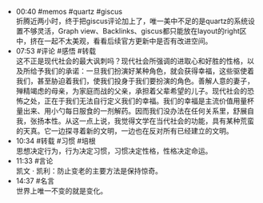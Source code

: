 - 00:40 #memos #quartz #giscus<br>折腾近两小时，终于把giscus评论加上了，唯一美中不足的是quartz的系统设置不够灵活，Graph view、Backlinks、giscus都只能放在layout的right区中，挤在一起不太美观，看看后续官方更新中是否有改进空间。
- 07:53 #评论 #感悟 #转载<br>这不正是现代社会的最大讽刺吗？现代社会所强调的进取心和好胜的性格，以及所给予我们的承诺：一旦我们扮演好某种角色，就会获得幸福，这些驱使着我们，甚至胁迫着我们，使我们投身于我们要扮演的角色。善解人意的妻子，殚精竭虑的母亲，为家庭而战的父亲，承担着父辈希望的儿子。现代社会的恐怖之处，正在于我们无法自行定义我们的幸福。我们的幸福是主流价值用量杯量出来、用小勺每日服食的一剂解药。因而我们没办法在任何关系里，舒展自我，张扬本性。从这一点上说，我觉得文学在当代社会的功能，具有某种荒蛮的天真。它一边探寻着新的文明，一边也在反对所有已经建立的文明。
- 10:34 #转载 #习惯 #培根<br>思想决定行为，行为决定习惯，习惯决定性格，性格决定命运。
- 11:33 #言论<br>凯文 · 凯利：防止变老的主要方法是保持惊奇。 
- 14:37 #名言<br>世界上唯一不变的就是变化。 